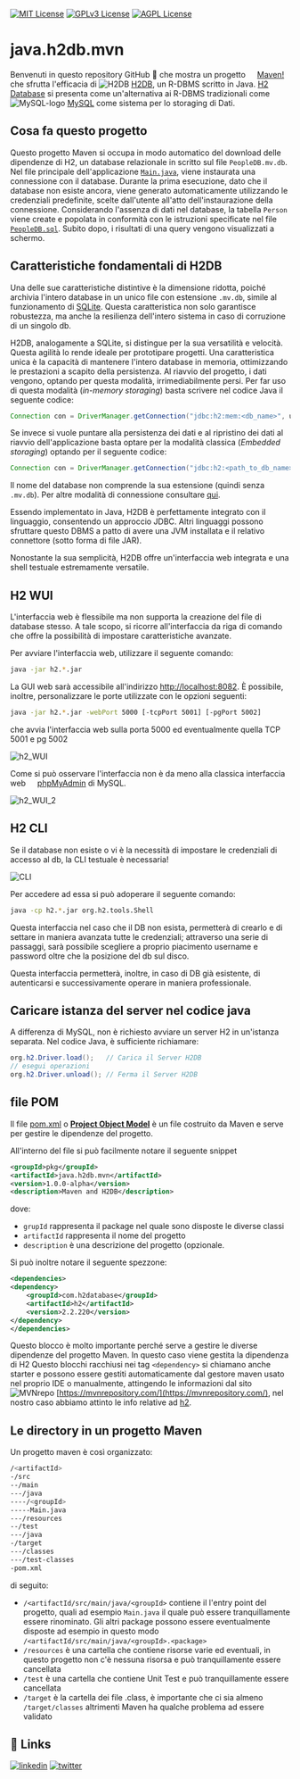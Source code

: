 [![MIT License](https://img.shields.io/badge/License-MIT-green.svg)](https://choosealicense.com/licenses/mit/)
[![GPLv3 License](https://img.shields.io/badge/License-GPL%20v3-yellow.svg)](https://opensource.org/licenses/)
[![AGPL License](https://img.shields.io/badge/license-AGPL-blue.svg)](http://www.gnu.org/licenses/agpl-3.0)

# java.h2db.mvn
Benvenuti in questo repository GitHub 🚀 che mostra un progetto <img src="https://maven.apache.org/favicon.ico" height="13"/> [Maven!](https://maven.apache.org) che sfrutta l'efficacia di ![H2DB](https://www.h2database.com/favicon.ico) [H2DB](https://www.h2database.com/html/main.html), un R-DBMS scritto in Java.
[H2 Database](https://it.wikipedia.org/wiki/H2_(DBMS)) si presenta come un'alternativa ai R-DBMS tradizionali come ![MySQL-logo](https://labs.mysql.com/common/themes/sakila/favicon.ico) [MySQL](https://www.mysql.com/) come sistema per lo storaging di Dati.

## Cosa fa questo progetto

Questo progetto Maven si occupa in modo automatico del download delle dipendenze di H2, un database relazionale in scritto sul file ```PeopleDB.mv.db```.
Nel file principale dell'applicazione [```Main.java```](./src/main/java/pkg/Main.java), viene instaurata una connessione con il database.
Durante la prima esecuzione, dato che il database non esiste ancora, viene generato automaticamente utilizzando le credenziali predefinite, scelte dall'utente all'atto dell'instaurazione della connessione.
Considerando l'assenza di dati nel database, la tabella ```Person``` viene create e popolata in conformità con le istruzioni specificate nel file [```PeopleDB.sql```](./PeopleDB.sql).
Subito dopo, i risultati di una query vengono visualizzati a schermo.

## Caratteristiche fondamentali di H2DB

Una delle sue caratteristiche distintive è la dimensione ridotta, poiché archivia l'intero database in un unico file con estensione ```.mv.db```, simile al funzionamento di [SQLite](https://www.sqlite.org/index.html).
Questa caratteristica non solo garantisce robustezza, ma anche la resilienza dell'intero sistema in caso di corruzione di un singolo db.

H2DB, analogamente a SQLite, si distingue per la sua versatilità e velocità.
Questa agilità lo rende ideale per prototipare progetti.
Una caratteristica unica è la capacità di mantenere l'intero database in memoria, ottimizzando le prestazioni a scapito della persistenza.
Al riavvio del progetto, i dati vengono, optando per questa modalità, irrimediabilmente persi.
Per far uso di questa modalità (*in-memory storaging*) basta scrivere nel codice Java il seguente codice:

```java
Connection con = DriverManager.getConnection("jdbc:h2:mem:<db_name>", username, password);
```

Se invece si vuole puntare alla persistenza dei dati e al ripristino dei dati al riavvio dell'applicazione basta optare per la modalità classica (*Embedded storaging*) optando per il seguente codice:

```java
Connection con = DriverManager.getConnection("jdbc:h2:<path_to_db_name>", username, password);
```

Il nome del database non comprende la sua estensione (quindi senza ```.mv.db```).
Per altre modalità di connessione consultare [qui](http://www.h2database.com/html/features.html).

Essendo implementato in Java, H2DB è perfettamente integrato con il linguaggio, consentendo un approccio JDBC.
Altri linguaggi possono sfruttare questo DBMS a patto di avere una JVM installata e il relativo connettore (sotto forma di file JAR).

Nonostante la sua semplicità, H2DB offre un'interfaccia web integrata e una shell testuale estremamente versatile.

## H2 WUI

L'interfaccia web è flessibile ma non supporta la creazione del file di database stesso. A tale scopo, si ricorre all'interfaccia da riga di comando che offre la possibilità di impostare caratteristiche avanzate.

Per avviare l'interfaccia web, utilizzare il seguente comando:

```bash
java -jar h2.*.jar
```

La GUI web sarà accessibile all'indirizzo [http://localhost:8082](http://localhost:8082).
È possibile, inoltre, personalizzare le porte utilizzate con le opzioni seguenti:

```bash
java -jar h2.*.jar -webPort 5000 [-tcpPort 5001] [-pgPort 5002]
```

che avvia l'interfaccia web sulla porta 5000 ed eventualmente quella TCP 5001 e pg 5002

![h2_WUI](https://www.codejava.net/images/articles/javase/jdbc/h2/H2_Console_login_page.png)

Come si può osservare l'interfaccia non è da meno alla classica interfaccia web <img src="https://www.phpmyadmin.net/static/favicon.ico" height="13"/> [phpMyAdmin](https://www.phpmyadmin.net) di MySQL.

![h2_WUI_2](https://www.tutorialspoint.com/h2_database/images/pop_ups.jpg)

## H2 CLI

Se il database non esiste o vi è la necessità di impostare le credenziali di accesso al db, la CLI testuale è necessaria!

![CLI](https://northcoder.com/images/legacy/h2_create.png)

Per accedere ad essa si può adoperare il seguente comando:

```bash
java -cp h2.*.jar org.h2.tools.Shell
```

Questa interfaccia nel caso che il DB non esista, permetterà di crearlo e di settare in maniera avanzata tutte le credenziali; attraverso una serie di passaggi, sarà possibile scegliere a proprio piacimento username e password oltre che la posizione del db sul disco.

Questa interfaccia permetterà, inoltre, in caso di DB già esistente, di autenticarsi e successivamente operare in maniera professionale.

## Caricare istanza del server nel codice java
A differenza di MySQL, non è richiesto avviare un server H2 in un'istanza separata. Nel codice Java, è sufficiente richiamare:

```java
org.h2.Driver.load();	// Carica il Server H2DB
// esegui operazioni
org.h2.Driver.unload();	// Ferma il Server H2DB
```

## file POM

Il file [pom.xml](./pom.xml) o [**Project Object Model**](https://it.wikipedia.org/wiki/Apache_Maven) è un file costruito da Maven e serve per gestire le dipendenze del progetto.

All'interno del file si può facilmente notare il seguente snippet

```xml
<groupId>pkg</groupId>
<artifactId>java.h2db.mvn</artifactId>
<version>1.0.0-alpha</version>
<description>Maven and H2DB</description>
```

dove:

* ```grupId``` rappresenta il package nel quale sono disposte le diverse classi
* ```artifactId``` rappresenta il nome del progetto
* ```description``` è una descrizione del progetto (opzionale.

Si può inoltre notare il seguente spezzone:

```xml
<dependencies>
<dependency>
	<groupId>com.h2database</groupId>
	<artifactId>h2</artifactId>
	<version>2.2.220</version>
</dependency>
</dependencies>
```

Questo blocco è molto importante perché serve a gestire le diverse dipendenze del progetto Maven.
In questo caso viene gestita la dipendenza di H2
Questo blocchi racchiusi nei tag ```<dependency>``` si chiamano anche starter e possono essere gestiti automaticamente dal gestore maven usato nel proprio IDE o manualmente, attingendo le informazioni dal sito ![MVNrepo](https://mvnrepository.com/assets/images/7080b8b0f6f48e6fbaffd5f9d85fcc7f-favicon.ico) [https://mvnrepository.com/](https://mvnrepository.com/), nel nostro caso abbiamo attinto le info relative ad [h2](https://mvnrepository.com/artifact/com.h2database/h2).

## Le directory in un progetto Maven

Un progetto maven è così organizzato:

```bash
/<artifactId>
-/src
--/main
---/java
----/<groupId>
-----Main.java
---/resources
--/test
---/java
-/target
---/classes
---/test-classes
-pom.xml
```

di seguito:
* ```/<artifactId/src/main/java/<groupId>``` contiene il l'entry point del progetto, quali ad esempio ```Main.java``` il quale può essere tranquillamente essere rinominato. Gli altri package possono essere eventualmente disposte ad esempio in questo modo ```/<artifactId/src/main/java/<groupId>.<package>```
* ```/resources``` è una cartella che contiene risorse varie ed eventuali, in questo progetto non c'è nessuna risorsa e può tranquillamente essere cancellata
* ```/test``` è una cartella che contiene Unit Test e può tranquillamente essere cancellata
* ```/target``` è la cartella dei file .class, è importante che ci sia almeno ```/target/classes``` altrimenti Maven ha qualche problema ad essere validato

## 🔗 Links
[![linkedin](https://img.shields.io/badge/linkedin-0A66C2?style=for-the-badge&logo=linkedin&logoColor=white)](https://www.linkedin.com/in/biagio-rosario-greco-77145774/)
[![twitter](https://img.shields.io/badge/twitter-1DA1F2?style=for-the-badge&logo=twitter&logoColor=white)](https://twitter.com/birg_81)
